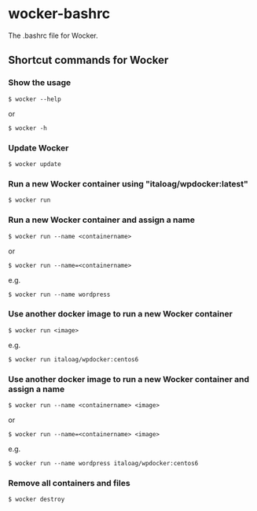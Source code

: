 wocker-bashrc
===========

The .bashrc file for Wocker.

## Shortcut commands for Wocker

### Show the usage

```
$ wocker --help
```

or

```
$ wocker -h
```

### Update Wocker

```
$ wocker update
```

### Run a new Wocker container using "italoag/wpdocker:latest"

```
$ wocker run
```

### Run a new Wocker container and assign a name

```
$ wocker run --name <containername>
```

or

```
$ wocker run --name=<containername>
```

e.g.

```
$ wocker run --name wordpress
```

### Use another docker image to run a new Wocker container

```
$ wocker run <image>
```

e.g.

```
$ wocker run italoag/wpdocker:centos6
```

### Use another docker image to run a new Wocker container and assign a name

```
$ wocker run --name <containername> <image>
```

or

```
$ wocker run --name=<containername> <image>
```

e.g.

```
$ wocker run --name wordpress italoag/wpdocker:centos6
```

### Remove all containers and files

```
$ wocker destroy
```
